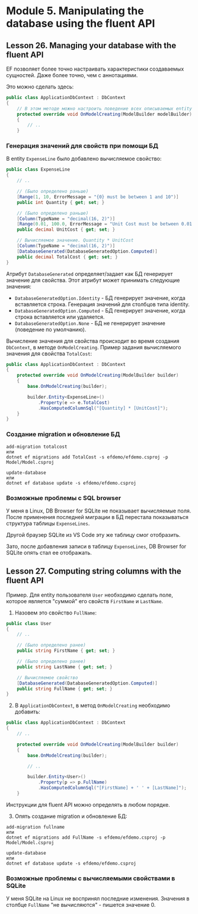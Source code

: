 # Module 5. Manipulating the database using the fluent API

## Lesson 26. Managing your database with the fluent API

EF позволяет более точно настраивать характеристики создаваемых сущностей. Даже более точно,
чем с аннотациями.

Это можно сделать здесь:

```csharp
public class ApplicationDbContext : DbContext
{
    // В этом методе можно настроить поведение всех описываемых entity
    protected override void OnModelCreating(ModelBuilder modelBuilder)
    {
        // ..
    }
```

### Генерация значений для свойств при помощи БД

В entity `ExpenseLine` было добавлено вычисляемое свойство:

```csharp
public class ExpenseLine
{
    // ..

    // (Было определено раньше)
    [Range(1, 10, ErrorMessage = "{0} must be between 1 and 10")]
    public int Quantity { get; set; }

    // (Было определено раньше)
    [Column(TypeName = "decimal(16, 2)")]
    [Range(0.01, 100.0, ErrorMessage = "Unit Cost must be between 0.01 and 100.00")]
    public decimal UnitCost { get; set; }

    // Вычисляемое значение. Quantity * UnitCost
    [Column(TypeName = "decimal(16, 2)")]
    [DatabaseGenerated(DatabaseGeneratedOption.Computed)]
    public decimal TotalCost { get; set; }
}
```

Атрибут `DatabaseGenerated` определяет/задает как БД генерирует значение для свойства.
Этот атрибут может принимать следующие значения:

* `DatabaseGeneratedOption.Identity` - БД генерирует значение, когда вставляется строка.
Генерация значений для столбцов типа identity.
* `DatabaseGeneratedOption.Computed` - БД генерирует значение, когда строка вставляется или удаляется.
* `DatabaseGeneratedOption.None` - БД не генерирует значение (поведение по умолчанию).

Вычисление значения для свойства происходит во время создания `DbContext`, в методе `OnModelCreating`.
Пример задания вычисляемого значения для свойства `TotalCost`:

```csharp
public class ApplicationDbContext : DbContext
{
    protected override void OnModelCreating(ModelBuilder builder)
    {
        base.OnModelCreating(builder);

        builder.Entity<ExpenseLine>()
            .Property(e => e.TotalCost)
            .HasComputedColumnSql("[Quantity] * [UnitCost]");
    }
}
```

### Создание migration и обновление БД

```text
add-migration totalcost
или
dotnet ef migrations add TotalCost -s efdemo/efdemo.csproj -p Model/Model.csproj

update-database
или
dotnet ef database update -s efdemo/efdemo.csproj
```

### Возможные проблемы с SQL browser

У меня в Linux, DB Browser for SQLite не показывает вычисляемые поля. После применения последней
миграции в БД перестала показываться структура таблицы `ExpenseLines`.

Другой браузер SQLite из VS Code эту же таблицу смог отобразить.

Зато, после добавления записи в таблицу `ExpenseLines`, DB Browser for SQLite опять стал ее
отображать.

## Lesson 27. Computing string columns with the fluent API

Пример. Для entity пользователя `User` необходимо сделать поле, которое является "суммой" его
свойств `FirstName` и `LastName`.

1. Назовем это свойство `FullName`:

```csharp
public class User
{
    // ..

    // (Было определено ранее)
    public string FirstName { get; set; }

    // (Было определено ранее)
    public string LastName { get; set; }

    // Вычисляемое свойство
    [DatabaseGenerated(DatabaseGeneratedOption.Computed)]
    public string FullName { get; set; }
}
```

2. В `ApplicationDbContext`, в метод `OnModelCreating` необходимо добавить:

```csharp
public class ApplicationDbContext : DbContext
{
    // ..

    protected override void OnModelCreating(ModelBuilder builder)
    {
        base.OnModelCreating(builder);

        // ..

        builder.Entity<User>()
            .Property(p => p.FullName)
            .HasComputedColumnSql("[FirstName] + ' ' + [LastName]");
    }
```

Инструкции для fluent API можно определять в любом порядке.

3. Опять создание migration и обновление БД:

```text
add-migration fullname
или
dotnet ef migrations add FullName -s efdemo/efdemo.csproj -p Model/Model.csproj

update-database
или
dotnet ef database update -s efdemo/efdemo.csproj
```

### Возможные проблемы с вычисляемыми свойствами в SQLite

У меня SQLite на Linux не воспринял последние изменения.
Значения в столбце `FullName` "не вычисляются" - пишется значение 0.
